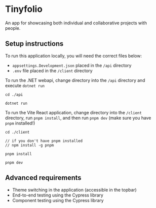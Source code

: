 # Tinyfolio

An app for showcasing both individual and collaborative projects with people.

## Setup instructions

To run this application locally, you will need the correct files below:

- `appsettings.Development.json` placed in the `/api` directory
- `.env` file placed in the `/client` directory

To run the .NET webapi, change directory into the `/api` directory and execute `dotnet run`

```
cd ./api

dotnet run
```

To run the Vite React application, change directory into the `/client` directory, run `pnpm install`, and then run `pnpm dev` (make sure you have `pnpm` installed!)

```
cd ./client

// if you don't have pnpm installed
// npm install -g pnpm

pnpm install

pnpm dev
```

## Advanced requirements

- Theme switching in the application (accessible in the topbar)
- End-to-end testing using the Cypress library
- Component testing using the Cypress library
